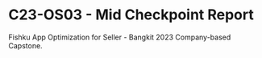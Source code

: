 # C23-OS03 - Mid Checkpoint Report

Fishku App Optimization for Seller - Bangkit 2023 Company-based Capstone.






